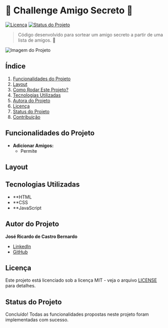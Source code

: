 # 🎉 Challenge Amigo Secreto 🎉

[![Licença](https://img.shields.io/badge/licença-MIT-green)](LICENSE)
[![Status do Projeto](https://img.shields.io/badge/status-concluído-brightgreen)](#)

> Código desenvolvido para sortear um amigo secreto a partir de uma lista de amigos. 🎉

![Imagem do Projeto](assets/amigo-secreto-2.png)

## Índice

1.  [Funcionalidades do Projeto](#funcionalidades-do-projeto)
2.  [Layout](#layout)
3.  [Como Rodar Este Projeto?](#como-rodar-este-projeto)
4.  [Tecnologias Utilizadas](#tecnologias-utilizadas)
5.  [Autora do Projeto](#autora-do-projeto)
6.  [Licença](#licença)
7.  [Status do Projeto](#status-do-projeto)
8.  [Contribuição](#contribuição)

## Funcionalidades do Projeto

*   **Adicionar Amigos:**
    *   Permite

## Layout

## Tecnologias Utilizadas

*   **HTML
*   **CSS
*   **JavaScript

## Autor do Projeto

**José Ricardo de Castro Bernardo**

*   [LinkedIn](https://www.linkedin.com/in/josé-ricardo-de-castro-bernardo/)
*   [GitHub](https://github.com/)

## Licença

Este projeto está licenciado sob a licença MIT - veja o arquivo [LICENSE](LICENSE) para detalhes.

## Status do Projeto

Concluído!  Todas as funcionalidades propostas neste projeto foram implementadas com sucesso.

